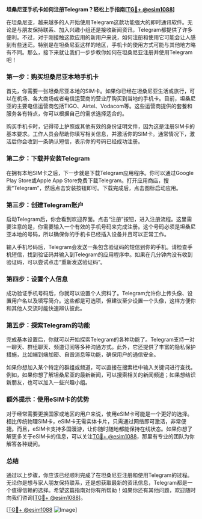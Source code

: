 **坦桑尼亚手机卡如何注册Telegram？轻松上手指南[[TG💪+ @esim1088](https://t.me/s/esim1088)]**

在坦桑尼亚，越来越多的人开始使用Telegram这款功能强大的即时通讯软件。无论是与朋友保持联系、加入兴趣小组还是接收新闻资讯，Telegram都提供了许多便利。不过，对于刚接触这款应用的新用户来说，如何注册和使用它可能会让人感到有些迷茫。特别是在坦桑尼亚这样的地区，手机卡的使用方式可能与其他地方略有不同。那么，接下来就让我们一步步教你如何在坦桑尼亚注册并使用Telegram吧！

### 第一步：购买坦桑尼亚本地手机卡

首先，你需要一张坦桑尼亚本地的SIM卡。如果你已经在坦桑尼亚生活或旅行，可以在机场、各大商场或者电信运营商的营业厅购买到当地的手机卡。目前，坦桑尼亚的主要电信运营商包括TIGO、Airtel、Vodacom等。这些运营商提供的套餐和服务各有特点，你可以根据自己的需求选择适合的。

购买手机卡时，记得带上护照或其他有效的身份证明文件，因为这是注册SIM卡的基本要求。工作人员会帮助你填写相关信息，并激活你的SIM卡。通常情况下，激活后你会收到一条确认短信，表示你的号码已经成功注册。

### 第二步：下载并安装Telegram

在拥有本地SIM卡之后，下一步就是下载Telegram应用程序。你可以通过Google Play Store或Apple App Store免费下载Telegram。打开应用商店，搜索“Telegram”，然后点击安装按钮即可。下载完成后，点击图标启动应用。

### 第三步：创建Telegram账户

启动Telegram后，你会看到欢迎界面。点击“注册”按钮，进入注册流程。这里需要注意的是，你需要输入一个有效的手机号码来完成注册。这个号码必须是坦桑尼亚本地的号码，所以确保你的手机卡已经插入设备并且可以正常工作。

输入手机号码后，Telegram会发送一条包含验证码的短信到你的手机。请检查手机短信，找到验证码并输入到Telegram的应用程序中。如果在几分钟内没有收到验证码，可以尝试点击“重新发送验证码”。

### 第四步：设置个人信息

成功验证手机号码后，你就可以设置个人资料了。Telegram允许你上传头像、设置用户名以及填写简介。这些都是可选项，但建议至少设置一个头像，这样方便你和其他人交流时能快速辨认彼此。

### 第五步：探索Telegram的功能

完成基本设置后，你就可以开始探索Telegram的各种功能了。Telegram支持一对一聊天、群组聊天、频道订阅等多种沟通方式。此外，它还提供了丰富的隐私保护措施，比如端到端加密、自毁消息等功能，确保用户的通信安全。

如果你想加入某个特定的群组或频道，可以直接在搜索栏中输入关键词进行查找。例如，如果你想了解坦桑尼亚的最新新闻，可以搜索相关的新闻频道；如果想结识新朋友，也可以加入一些兴趣小组。

### 额外提示：使用eSIM卡的优势

对于经常需要更换国家或地区的用户来说，使用eSIM卡可能是一个更好的选择。相比传统物理SIM卡，eSIM卡无需实体卡片，只需通过网络即可激活，非常便捷。而且，eSIM卡支持多国漫游，让你随时随地都能保持在线状态。如果你想了解更多关于eSIM卡的信息，可以关注[TG💪+ @esim1088](https://t.me/s/esim1088)，那里有专业的团队为你解答各种疑问。

### 总结

通过以上步骤，你应该已经顺利完成了在坦桑尼亚注册和使用Telegram的过程。无论你是想与家人朋友保持联系，还是想获取最新的资讯信息，Telegram都是一个值得信赖的选择。希望这篇指南对你有所帮助！如果你还有其他问题，欢迎随时向我们咨询[[TG💪+ @esim1088](https://t.me/s/esim1088)]。

[[TG💪+ @esim1088](https://t.me/s/esim1088) ![Image](https://i.postimg.cc/4NQfJmqS/Snipaste-2025-05-13-00-14-12.png)]